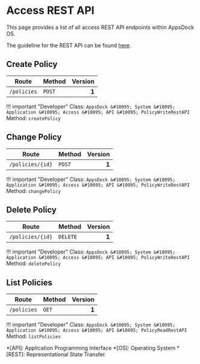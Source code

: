 # Access REST API

This page provides a list of all access REST API endpoints within AppsDock OS.

The guideline for the REST API can be found [here](../../../gettingstarted/guidelines/rest-api).

## Create Policy

| Route | Method | Version
| ----- | ------ | ------:
| `/policies` | `POST` | **1**

!!! important "Developer"
    Class: `AppsDock &#10095; System &#10095; Application &#10095; Access &#10095; API &#10095; PolicyWriteRestAPI`            
    Method: `createPolicy`

## Change Policy

| Route | Method | Version
| ----- | ------ | ------:
| `/policies/{id}` | `POST` | **1**

!!! important "Developer"
    Class: `AppsDock &#10095; System &#10095; Application &#10095; Access &#10095; API &#10095; PolicyWriteRestAPI`            
    Method: `changePolicy`

## Delete Policy

| Route | Method | Version
| ----- | ------ | ------:
| `/policies/{id}` | `DELETE` | **1**

!!! important "Developer"
    Class: `AppsDock &#10095; System &#10095; Application &#10095; Access &#10095; API &#10095; PolicyWriteRestAPI`            
    Method: `deletePolicy`

## List Policies

| Route | Method | Version
| ----- | ------ | ------:
| `/policies` | `GET` | **1**

!!! important "Developer"
    Class: `AppsDock &#10095; System &#10095; Application &#10095; Access &#10095; API &#10095; PolicyReadRestAPI`            
    Method: `listPolicies`

*[API]: Application Programming Interface
*[OS]: Operating System
*[REST]: Representational State Transfer
